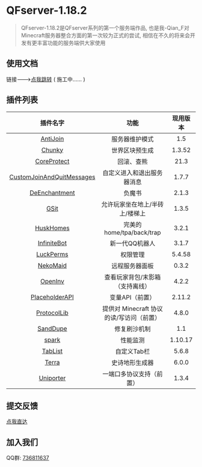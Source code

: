 # QFserver-1.18.2

> QFserver-1.18.2是QFserver系列的第一个服务端作品, 也是我-Qian_F对Minecraft服务器整合方面的第一次较为正式的尝试, 相信在不久的将来会开发有更丰富功能的服务端供大家使用

## 使用文档

链接--->[点我跳转](https://qfserver.qianf.fun/) ( 施工中...... ) 

## 插件列表

|                           插件名字                           |                   功能                   | 现用版本 |
| :----------------------------------------------------------: | :--------------------------------------: | :------: |
| [AntiJoin](https://www.mcbbs.net/forum.php?mod=viewthread&tid=1334922) |              服务器维护模式              |   1.5    |
|  [Chunky](https://www.spigotmc.org/resources/chunky.81534/)  |              世界区块预生成              |  1.3.52  |
| [CoreProtect](https://www.spigotmc.org/resources/coreprotect.8631/) |                回滚、查熊                |   21.3   |
| [CustomJoinAndQuitMessages](https://www.spigotmc.org/resources/custom-join-and-quit-message-1-8-x-1-19-x.57006/) |        自定义进入和退出服务器消息        |  1.7.7   |
| [DeEnchantment](https://www.mcbbs.net/thread-1198268-1-1.html) |                  负魔书                  |  2.1.3   |
| [GSit](https://www.spigotmc.org/resources/gsit-modern-sit-seat-and-chair-lay-and-crawl-plugin-1-13-x-1-19-x.62325/) |      允许玩家坐在地上/半砖上/楼梯上      |  1.3.5   |
| [HuskHomes](https://www.spigotmc.org/resources/%E2%AD%90-huskhomes-1-16-1-19-%E2%AD%90-simple-intuitive-teleportation-suite-with-cross-server-support.83767/) |         完美的home/tpa/back/trap         |  3.2.1   |
|   [InfiniteBot](https://github.com/IllTamer/infinitebot3)    |              新一代QQ机器人              |  3.1.7   |
|             [LuckPerms](https://luckperms.net/)              |                 权限管理                 |  5.4.58  |
|  [NekoMaid](https://www.mcbbs.net/thread-1230139-1-1.html)   |              远程服务器面板              |  0.3.2   |
|      [OpenInv](https://dev.bukkit.org/projects/openinv)      |     查看玩家背包/末影箱（支持离线）      |  4.2.2   |
| [PlaceholderAPI](https://www.spigotmc.org/resources/placeholderapi.6245/) |             变量API（前置）              |  2.11.2  |
| [ProtocolLib](https://www.spigotmc.org/resources/protocollib.1997/) | 提供对 Minecraft 协议的读/写访问（前置） |  4.8.0   |
| [SandDupe](https://github.com/MrTransistorsChannel/SandDupe) |               修复刷沙机制               |   1.1    |
|   [spark](https://www.spigotmc.org/resources/spark.57242/)   |                 性能监测                 | 1.10.17  |
| [TabList](https://www.spigotmc.org/resources/animated-tab-tablist.46229/) |               自定义Tab栏                |  5.6.8   |
|   [Terra](https://www.spigotmc.org/resources/terra.85151/)   |              史诗地形生成器              |  6.0.0   |
| [Uniporter](https://www.spigotmc.org/resources/uniporter.93782/) |         一端口多协议支持（前置）         |  1.3.4   |

## 提交反馈

[点我直达](https://github.com/Qian-F/QFserver-1.18.2/issues/new/choose)

## 加入我们

QQ群: [736811637](https://jq.qq.com/?_wv=1027&k=wGhHBSGG)
